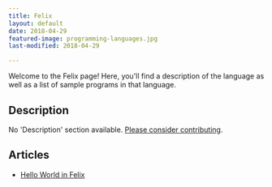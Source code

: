 ```yaml
---
title: Felix
layout: default
date: 2018-04-29
featured-image: programming-languages.jpg
last-modified: 2018-04-29

---
```


Welcome to the Felix page! Here, you'll find a description of the language as well as a list of sample programs in that language.

## Description

No 'Description' section available. [Please consider contributing](https://github.com/TheRenegadeCoder/sample-programs-website).

## Articles

- [Hello World in Felix](https://sampleprograms.io/projects/hello-world/felix)